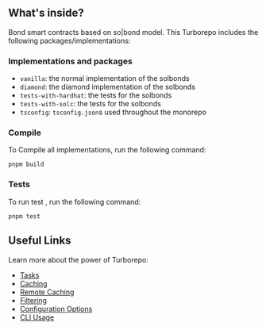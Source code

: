 
## What's inside?

Bond smart contracts based on so|bond model.
This Turborepo includes the following packages/implementations:

### Implementations and packages

- `vanilla`: the normal implementation of the solbonds
- `diamond`: the diamond implementation of the solbonds
- `tests-with-hardhat`: the tests for the solbonds
- `tests-with-solc`: the tests for the solbonds
- `tsconfig`: `tsconfig.json`s used throughout the monorepo

### Compile

To Compile all implementations, run the following command:

```
pnpm build
```

### Tests

To run test , run the following command:

```
pnpm test
```


## Useful Links

Learn more about the power of Turborepo:

- [Tasks](https://turbo.build/repo/docs/core-concepts/monorepos/running-tasks)
- [Caching](https://turbo.build/repo/docs/core-concepts/caching)
- [Remote Caching](https://turbo.build/repo/docs/core-concepts/remote-caching)
- [Filtering](https://turbo.build/repo/docs/core-concepts/monorepos/filtering)
- [Configuration Options](https://turbo.build/repo/docs/reference/configuration)
- [CLI Usage](https://turbo.build/repo/docs/reference/command-line-reference)
